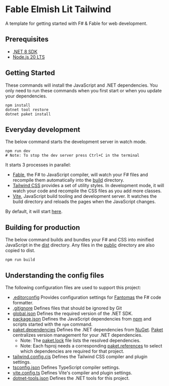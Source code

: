 # Fable Elmish Lit Tailwind

A template for getting started with F# & Fable for web development.

## Prerequisites

- [.NET 8 SDK](https://dotnet.microsoft.com/en-us/download)
- [Node.js 20 LTS](https://nodejs.org/)

## Getting Started

These commands will install the JavaScript and .NET dependencies.
You only need to run these commands when you first start or when you update your dependencies.

```pwsh
npm install
dotnet tool restore
dotnet paket install
```

## Everyday development

The below command starts the development server in watch mode.

```pwsh
npm run dev
# Note: To stop the dev server press Ctrl+C in the terminal
```

It starts 3 processes in parallel:

- [Fable](https://fable.io), the F# to JavaScript compiler, will watch your F# files and recompile them automatically into the [build](./build) directory.
- [Tailwind CSS](https://tailwindcss.com) provides a set of utility styles. In development mode, it will watch your code and recompile the CSS files as you add more classes.
- [Vite](https://vitejs.dev/), JavaScript build tooling and development server. It watches the build directory and reloads the pages when the JavaScript changes.

By default, it will start [here](http://localhost:5173/).

## Building for production

The below command builds and bundles your F# and CSS into minified JavaScript in the [dist](./dist) directory.
Any files in the [public](./public) directory are also copied to dist.

```pwsh
npm run build
```

## Understanding the config files

The following configuration files are used to support this project:

- [.editorconfig](.editorconfig) Provides configuration settings for [Fantomas](https://fsprojects.github.io/fantomas/) the F# code formatter.
- [.gitignore](.gitignore) Defines files that should be ignored by Git
- [global.json](global.json) Defines the required version of the .NET SDK.
- [package.json](package.json) Defines the JavaScript dependencies from [npm](https://www.npmjs.com/) and scripts started with the `npm` command.
- [paket.dependencies](paket.dependencies) Defines the .NET dependencies from [NuGet](https://www.nuget.org/). [Paket](https://fsprojects.github.io/Paket/) centralizes version management for your .NET dependencies.
  - Note: The [paket.lock](paket.lock) file lists the resolved dependencies.
  - Note: Each fsproj needs a corresponding [paket.references](/src/paket.references) to select which dependencies are required for that project.
- [tailwind.config.cjs](tailwind.config.cjs) Defines the Tailwind CSS compiler and plugin settings.
- [tsconfig.json](tsconfig.json) Defines TypeScript compiler settings.
- [vite.config.ts](vite.config.ts) Defines Vite's compiler and plugin settings.
- [dotnet-tools.json](.config/dotnet-tools.json) Defines the .NET tools for this project.
